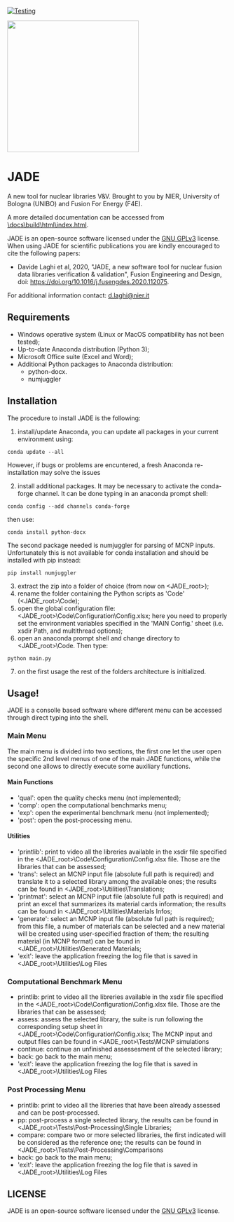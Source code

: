 [![Testing](https://github.com/dodu94/JADE/actions/workflows/TestPy38.yml/badge.svg?branch=master)](https://github.com/dodu94/JADE/actions/workflows/TestPy38.yml)

<img src="https://user-images.githubusercontent.com/25747626/118662537-5f124900-b7f0-11eb-8d69-282305f795c4.png" width="300" />

# JADE
A new tool for nuclear libraries V&V.
Brought to you by NIER, University of Bologna (UNIBO) and Fusion For Energy (F4E).

A more detailed documentation can be accessed from [\docs\build\html\index.html](./docs/build/html/index.html).

JADE is an open-source software licensed under the [GNU GPLv3](./LICENSE) license. When using JADE for scientific publications you are kindly encouraged to cite the following papers:
- Davide Laghi et al, 2020, "JADE, a new software tool for nuclear fusion data libraries verification & validation", Fusion Engineering and Design, doi: https://doi.org/10.1016/j.fusengdes.2020.112075.

For additional information contact: d.laghi@nier.it

## Requirements
- Windows operative system (Linux or MacOS compatibility has not been tested);
- Up-to-date Anaconda distribution (Python 3);
- Microsoft Office suite (Excel and Word);
- Additional Python packages to Anaconda distribution:
  - python-docx.
  - numjuggler

## Installation
The procedure to install JADE is the following:
1) install/update Anaconda, you can update all packages in your current environment using:
  ```
  conda update --all
  ```
   However, if bugs or problems are encuntered, a fresh Anaconda re-installation may solve the issues

2) install additional packages. It may be necessary to activate the conda-forge channel. It can be done typing in an anaconda prompt shell:
  ```
  conda config --add channels conda-forge
  ```
  then use:
  ```
  conda install python-docx
  ```
  The second package needed is numjuggler for parsing of MCNP inputs. Unfortunately this is not available for conda installation and should be installed with pip instead:
  ```
  pip install numjuggler
  ```
3) extract the zip into a folder of choice (from now on <JADE_root>);
4) rename the folder containing the Python scripts as 'Code' (<JADE_root>\Code);
5) open the global configuration file: <JADE_root>\Code\Configuration\Config.xlsx; here you need to properly set the environment variables specified in the 'MAIN Config.' sheet (i.e. xsdir Path, and multithread options);
6) open an anaconda prompt shell and change directory to <JADE_root>\Code. Then type:
  ```
  python main.py
  ```
7) on the first usage the rest of the folders architecture is initialized.

## Usage!

JADE is a consolle based software where different menu can be accessed through direct typing into the shell.
### Main Menu
The main menu is divided into two sections, the first one let the user open the specific 2nd level menus of one of the main JADE functions, while the second one allows to directly execute some auxiliary functions.
#### Main Functions
- 'qual': open the quality checks menu (not implemented);
- 'comp': open the computational benchmarks menu;
- 'exp': open the experimental benchmark menu (not implemented);
- 'post': open the post-processing menu.
#### Utilities
- 'printlib': print to video all the libreries available in the xsdir file specified in the <JADE_root>\Code\Configuration\Config.xlsx file. Those are the libraries that can be assessed;
- 'trans': select an MCNP input file (absolute full path is required) and translate it to a selected library among the available ones; the results can be found in <JADE_root>\Utilities\Translations;
- 'printmat': select an MCNP input file (absolute full path is required) and print an excel that summarizes its material cards information; the results can be found in <JADE_root>\Utilities\Materials Infos;
- 'generate': select an MCNP input file (absolute full path is required); from this file, a number of materials can be selected and a new material will be created using user-specified fraction of them; the resulting material (in MCNP format) can be found in <JADE_root>\Utilities\Generated Materials;
- 'exit': leave the application freezing the log file that is saved in <JADE_root>\Utilities\Log Files
### Computational Benchmark Menu
- printlib: print to video all the libreries available in the xsdir file specified in the <JADE_root>\Code\Configuration\Config.xlsx file. Those are the libraries that can be assessed;
- assess: assess the selected library, the suite is run following the corresponding setup sheet in <JADE_root>\Code\Configuration\Config.xlsx; The MCNP input and output files can be found in <JADE_root>\Tests\MCNP simulations
- continue: continue an unfinished assessesment of the selected library;
- back: go back to the main menu;
- 'exit': leave the application freezing the log file that is saved in <JADE_root>\Utilities\Log Files
### Post Processing Menu
- printlib: print to video all the libreries that have been already assessed and can be post-processed.
- pp: post-process a single selected library, the results can be found in <JADE_root>\Tests\Post-Processing\Single Libraries;
- compare: compare two or more selected libraries, the first indicated will be considered as the reference one; the results can be found in <JADE_root>\Tests\Post-Processing\Comparisons
- back: go back to the main menu;
- 'exit': leave the application freezing the log file that is saved in <JADE_root>\Utilities\Log Files

## LICENSE
JADE is an open-source software licensed under the [GNU GPLv3](./LICENSE) license.
